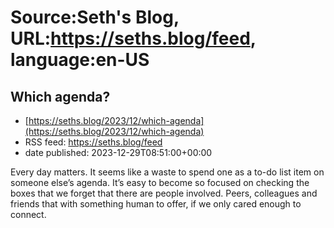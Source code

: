 # Source:Seth's Blog, URL:https://seths.blog/feed, language:en-US

## Which agenda?
 - [https://seths.blog/2023/12/which-agenda](https://seths.blog/2023/12/which-agenda)
 - RSS feed: https://seths.blog/feed
 - date published: 2023-12-29T08:51:00+00:00

Every day matters. It seems like a waste to spend one as a to-do list item on someone else&#8217;s agenda. It&#8217;s easy to become so focused on checking the boxes that we forget that there are people involved. Peers, colleagues and friends that with something human to offer, if we only cared enough to connect.

